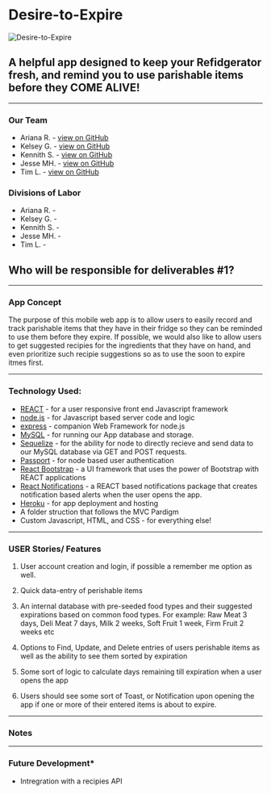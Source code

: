 # Desire-to-Expire

![Desire-to-Expire](https://i.ytimg.com/vi/eHpGS9-8Rd0/hqdefault.jpg)
## A helpful app designed to keep your Refidgerator fresh, and remind you to use parishable items before they COME ALIVE!

- - -

### Our Team

 * Ariana R. - [view on GitHub](https://github.com/ReturnofVenus)
 * Kelsey G. - [view on GitHub](https://github.com/kels-gainer)
 * Kennith S. - [view on GitHub](https://github.com/KennethS13)
 * Jesse MH. - [view on GitHub](https://github.com/Gamlilorien)
 * Tim L. - [view on GitHub](https://github.com/?)

### Divisions of Labor
 * Ariana R. - 
 * Kelsey G. - 
 * Kennith S. - 
 * Jesse MH. - 
 * Tim L. - 

 ## Who will be responsible for deliverables #1?


- - -

### App Concept
The purpose of this mobile web app is to allow users to easily record and track parishable items that they have in their fridge so they can be reminded to use them before they expire. If possible, we would also like to allow users to get suggested recipies for the ingredients that they have on hand, and even prioritize such recipie suggestions so as to use the soon to expire itmes first.

- - -

### Technology Used:

  * [REACT](https://reactjs.org/) - for a user responsive front end Javascript framework
  * [node.js](https://nodejs.org/en/) - for Javascript based server code and logic
  * [express](https://expressjs.com/) - companion Web Framework for node.js
  * [MySQL](https://www.npmjs.com/package/mysql) - for running our App database and storage.
  * [Sequelize](http://docs.sequelizejs.com/) - for the ability for node to directly recieve and send data to our MySQL database via GET and POST requests.
  * [Passport](http://www.passportjs.org/docs/downloads/html/) - for node based user authentication
  * [React Bootstrap](https://react-bootstrap.github.io/components/alerts/) - a UI framework that uses the power of Bootstrap with REACT applications
  * [React Notifications](http://minhtranite.github.io/react-notifications/) - a REACT based notifications package that creates notification based alerts when the user opens the app.
  * [Heroku](https://www.heroku.com/) - for app deployment and hosting
  * A folder struction that follows the MVC Pardigm
  * Custom Javascript, HTML, and CSS - for everything else!

- - -

### USER Stories/ Features

1. User account creation and login, if possible a remember me option as well.

2. Quick data-entry of perishable items

3. An internal database with pre-seeded food types and their suggested expirations based on common food types. For example: Raw Meat 3 days, Deli Meat 7 days, Milk 2 weeks, Soft Fruit 1 week, Firm Fruit 2 weeks etc

4. Options to Find, Update, and Delete entries of users perishable items as well as the ability to see them sorted by expiration

5. Some sort of logic to calculate days remaining till expiration when a user opens the app

6. Users should see some sort of Toast, or Notification upon opening the app if one or more of their entered items is about to expire.

- - -

### Notes



- - -

### Future Development*

* Intregration with a recipies API

